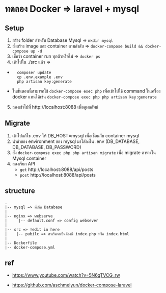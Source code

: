 # ทดลอง Docker => laravel + mysql

## Setup

1. สร้าง folder สำหรับ Database Mysql => `mkdir mysql`
2. สั่งสร้าง image และ container ตามลำดับ => ``docker-compose build && docker-compose up -d``
3. เช็คว่า container run ทุกตัวหรือไม่ => ``docker ps``
4. เข้าไปใน ./src แล้ว =>
* ```
    composer update
    cp .env.example .env
    php artisan key:generate
    ```
* ในขั้นตอนนี้สามารถใช้ ``docker-compose exec php`` เพื่อเข้าไปใช้ command ในเครื่อง docker แทนได้เช่น ``docker-compose exec php php artisan key:generate``

5. ลองเข้าไปที่ http://localhost:8088 เพื่อดูผลลัพธ์

## Migrate 

1. เข้าไปแก้ไข .env ให้ DB_HOST=mysql เพื่อเชื่อมกับ container mysql
2. นำค่าของ environment ของ mysql มาใส่ลงใน .env (DB_DATABASE, DB_DATABASE, DB_PASSWORD)
3. สั่ง ``docker-compose exec php php artisan migrate`` เพื่อ migrate ตารางใน Mysql container
4. ลองเรียก API 
    * `get` http://localhost:8088/api/posts
    * `post` http://localhost:8088/api/posts

## structure
```
.
|-- mysql => ที่เก็บ Database
|
|-- nginx => webserve
|     |-- default.conf => config websever
|
|-- src => !edit in here
|    |-- pubilc => ตัวเริ่มจำเป็นต้องมี index.php หรือ index.html
|
|-- Dockerfile
|-- docker-compose.yml
```

## ref
* https://www.youtube.com/watch?v=5N6gTVCG_rw

* https://github.com/aschmelyun/docker-compose-laravel
